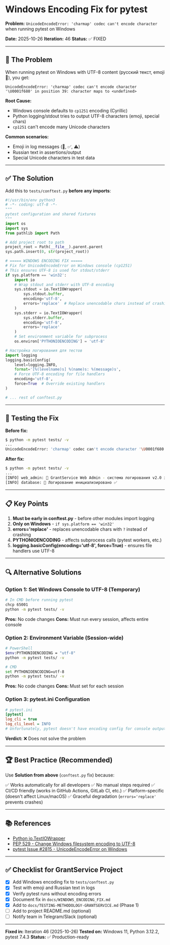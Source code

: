 # Windows Encoding Fix for pytest

**Problem:** `UnicodeEncodeError: 'charmap' codec can't encode character` when running pytest on Windows

**Date:** 2025-10-26
**Iteration:** 46
**Status:** ✅ FIXED

---

## 🐛 The Problem

When running pytest on Windows with UTF-8 content (русский текст, emoji 🚀), you get:

```
UnicodeEncodeError: 'charmap' codec can't encode character '\U0001f680' in position 39: character maps to <undefined>
```

**Root Cause:**
- Windows console defaults to `cp1251` encoding (Cyrillic)
- Python logging/stdout tries to output UTF-8 characters (emoji, special chars)
- `cp1251` can't encode many Unicode characters

**Common scenarios:**
- Emoji in log messages (🚀, ✅, ⚠️)
- Russian text in assertions/output
- Special Unicode characters in test data

---

## ✅ The Solution

Add this to `tests/conftest.py` **before any imports**:

```python
#!/usr/bin/env python3
# -*- coding: utf-8 -*-
"""
pytest configuration and shared fixtures
"""
import os
import sys
from pathlib import Path

# Add project root to path
project_root = Path(__file__).parent.parent
sys.path.insert(0, str(project_root))

# ===== WINDOWS ENCODING FIX =====
# Fix for UnicodeEncodeError on Windows console (cp1251)
# This ensures UTF-8 is used for stdout/stderr
if sys.platform == 'win32':
    import io
    # Wrap stdout and stderr with UTF-8 encoding
    sys.stdout = io.TextIOWrapper(
        sys.stdout.buffer,
        encoding='utf-8',
        errors='replace'  # Replace unencodable chars instead of crashing
    )
    sys.stderr = io.TextIOWrapper(
        sys.stderr.buffer,
        encoding='utf-8',
        errors='replace'
    )
    # Set environment variable for subprocess
    os.environ['PYTHONIOENCODING'] = 'utf-8'

# Настройка логирования для тестов
import logging
logging.basicConfig(
    level=logging.INFO,
    format='[%(levelname)s] %(name)s: %(message)s',
    # Force UTF-8 encoding for file handlers
    encoding='utf-8',
    force=True  # Override existing handlers
)

# ... rest of conftest.py
```

---

## 🧪 Testing the Fix

**Before fix:**
```bash
$ python -m pytest tests/ -v
...
UnicodeEncodeError: 'charmap' codec can't encode character '\U0001f680' ❌
```

**After fix:**
```bash
$ python -m pytest tests/ -v
...
[INFO] web_admin: 🚀 GrantService Web Admin - система логирования v2.0 запущена ✅
[INFO] database: 📝 Логирование инициализировано ✅
```

---

## 📋 Key Points

1. **Must be early in conftest.py** - before other modules import logging
2. **Only on Windows** - `if sys.platform == 'win32'`
3. **errors='replace'** - replaces unencodable chars with `?` instead of crashing
4. **PYTHONIOENCODING** - affects subprocess calls (pytest workers, etc.)
5. **logging.basicConfig(encoding='utf-8', force=True)** - ensures file handlers use UTF-8

---

## 🔍 Alternative Solutions

### Option 1: Set Windows Console to UTF-8 (Temporary)

```bash
# In CMD before running pytest
chcp 65001
python -m pytest tests/ -v
```

**Pros:** No code changes
**Cons:** Must run every session, affects entire console

### Option 2: Environment Variable (Session-wide)

```bash
# PowerShell
$env:PYTHONIOENCODING = "utf-8"
python -m pytest tests/ -v

# CMD
set PYTHONIOENCODING=utf-8
python -m pytest tests/ -v
```

**Pros:** No code changes
**Cons:** Must set for each session

### Option 3: pytest.ini Configuration

```ini
# pytest.ini
[pytest]
log_cli = true
log_cli_level = INFO
# Unfortunately, pytest doesn't have encoding config for console output
```

**Verdict:** ❌ Does not solve the problem

---

## 🏆 Best Practice (Recommended)

Use **Solution from above** (`conftest.py` fix) because:

✅ Works automatically for all developers
✅ No manual steps required
✅ CI/CD friendly (works in GitHub Actions, GitLab CI, etc.)
✅ Platform-specific (doesn't affect Linux/macOS)
✅ Graceful degradation (`errors='replace'` prevents crashes)

---

## 📚 References

- [Python io.TextIOWrapper](https://docs.python.org/3/library/io.html#io.TextIOWrapper)
- [PEP 529 - Change Windows filesystem encoding to UTF-8](https://peps.python.org/pep-0529/)
- [pytest Issue #2815 - UnicodeEncodeError on Windows](https://github.com/pytest-dev/pytest/issues/2815)

---

## ✅ Checklist for GrantService Project

- [x] Add Windows encoding fix to `tests/conftest.py`
- [x] Test with emoji and Russian text in logs
- [x] Verify pytest runs without encoding errors
- [x] Document fix in `docs/WINDOWS_ENCODING_FIX.md`
- [x] Add to `docs/TESTING-METHODOLOGY-GRANTSERVICE.md` (Phase 1)
- [ ] Add to project README.md (optional)
- [ ] Notify team in Telegram/Slack (optional)

---

**Fixed in:** Iteration 46 (2025-10-26)
**Tested on:** Windows 11, Python 3.12.2, pytest 7.4.3
**Status:** ✅ Production-ready
